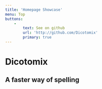 ```yaml
---
title: 'Homepage Showcase'
menu: Top
buttons:
    -
        text: See on github
        url: 'http://github.com/Dicotomix'
        primary: true
---
```


# Dicotomix
## A faster way of spelling



